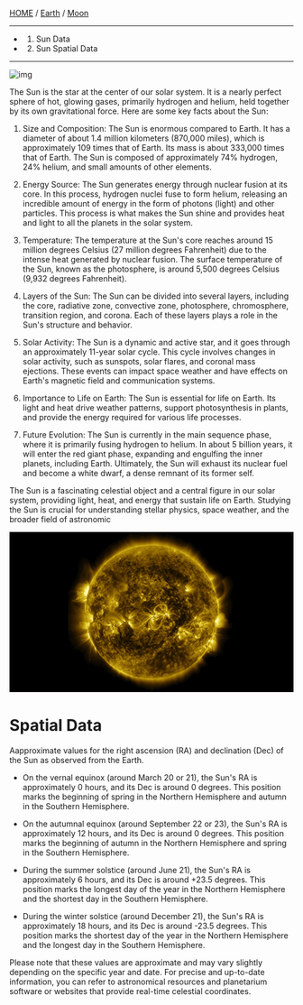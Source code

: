 [HOME](/README.md) / [Earth](/assets/docs/earth/readme.md) / [Moon](/assets/docs/moon/readme.md)   

-------------------
 - 1.  Sun Data
 - 2.  Sun Spatial Data
-------------------  

![img](/assets/docs/sun/imgs/sun-cover.gif)

The Sun is the star at the center of our solar system. It is a nearly perfect sphere of hot, glowing gases, primarily hydrogen and helium, held together by its own gravitational force. Here are some key facts about the Sun:

1. Size and Composition: The Sun is enormous compared to Earth. It has a diameter of about 1.4 million kilometers (870,000 miles), which is approximately 109 times that of Earth. Its mass is about 333,000 times that of Earth. The Sun is composed of approximately 74% hydrogen, 24% helium, and small amounts of other elements.

2. Energy Source: The Sun generates energy through nuclear fusion at its core. In this process, hydrogen nuclei fuse to form helium, releasing an incredible amount of energy in the form of photons (light) and other particles. This process is what makes the Sun shine and provides heat and light to all the planets in the solar system.

3. Temperature: The temperature at the Sun's core reaches around 15 million degrees Celsius (27 million degrees Fahrenheit) due to the intense heat generated by nuclear fusion. The surface temperature of the Sun, known as the photosphere, is around 5,500 degrees Celsius (9,932 degrees Fahrenheit).

4. Layers of the Sun: The Sun can be divided into several layers, including the core, radiative zone, convective zone, photosphere, chromosphere, transition region, and corona. Each of these layers plays a role in the Sun's structure and behavior.

5. Solar Activity: The Sun is a dynamic and active star, and it goes through an approximately 11-year solar cycle. This cycle involves changes in solar activity, such as sunspots, solar flares, and coronal mass ejections. These events can impact space weather and have effects on Earth's magnetic field and communication systems.

6. Importance to Life on Earth: The Sun is essential for life on Earth. Its light and heat drive weather patterns, support photosynthesis in plants, and provide the energy required for various life processes.

7. Future Evolution: The Sun is currently in the main sequence phase, where it is primarily fusing hydrogen to helium. In about 5 billion years, it will enter the red giant phase, expanding and engulfing the inner planets, including Earth. Ultimately, the Sun will exhaust its nuclear fuel and become a white dwarf, a dense remnant of its former self.

The Sun is a fascinating celestial object and a central figure in our solar system, providing light, heat, and energy that sustain life on Earth. Studying the Sun is crucial for understanding stellar physics, space weather, and the broader field of astronomic

![img](/assets/docs/sun/imgs/sun-entire.gif)  

# Spatial Data  
Aapproximate values for the right ascension (RA) and declination (Dec) of the Sun as observed from the Earth.   

  - On the vernal equinox (around March 20 or 21), the Sun's RA is approximately 0 hours, and its Dec is around 0 degrees. This position marks the beginning of spring in the Northern Hemisphere and autumn in the Southern Hemisphere.

  - On the autumnal equinox (around September 22 or 23), the Sun's RA is approximately 12 hours, and its Dec is around 0 degrees. This position marks the beginning of autumn in the Northern Hemisphere and spring in the Southern Hemisphere.

  - During the summer solstice (around June 21), the Sun's RA is approximately 6 hours, and its Dec is around +23.5 degrees. This position marks the longest day of the year in the Northern Hemisphere and the shortest day in the Southern Hemisphere.

  - During the winter solstice (around December 21), the Sun's RA is approximately 18 hours, and its Dec is around -23.5 degrees. This position marks the shortest day of the year in the Northern Hemisphere and the longest day in the Southern Hemisphere.

Please note that these values are approximate and may vary slightly depending on the specific year and date. For precise and up-to-date information, you can refer to astronomical resources and planetarium software or websites that provide real-time celestial coordinates.
